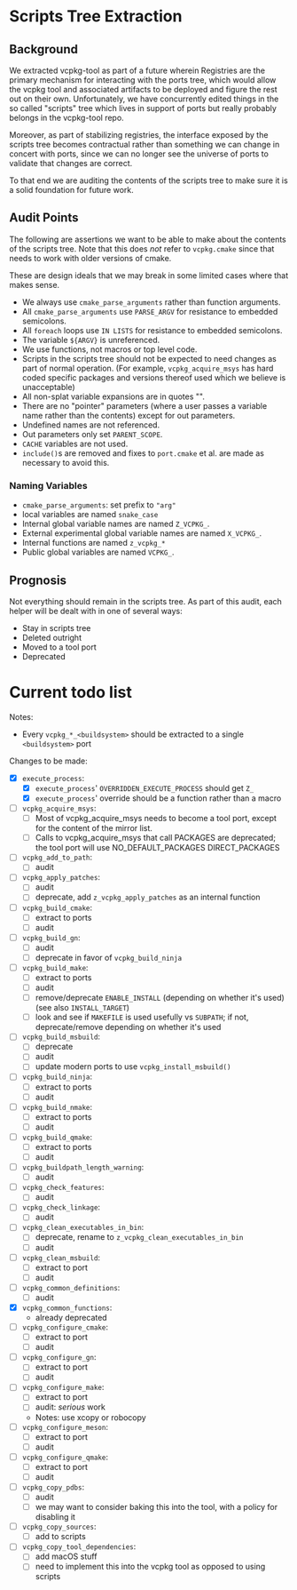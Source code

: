 # Scripts Tree Extraction

## Background

We extracted vcpkg-tool as part of a future wherein Registries are the primary mechanism for interacting with the ports tree, which would allow the vcpkg tool and associated artifacts to be deployed and figure the rest out on their own. Unfortunately, we have concurrently edited things in the so called "scripts" tree which lives in support of ports but really probably belongs in the vcpkg-tool repo.

Moreover, as part of stabilizing registries, the interface exposed by the scripts tree becomes contractual rather than something we can change in concert with ports, since we can no longer see the universe of ports to validate that changes are correct.

To that end we are auditing the contents of the scripts tree to make sure it is a solid foundation for future work.

## Audit Points

The following are assertions we want to be able to make about the contents of the scripts tree. Note that this does *not* refer to `vcpkg.cmake` since that needs to work with older versions of cmake.

These are design ideals that we may break in some limited cases where that makes sense.

* We always use `cmake_parse_arguments` rather than function arguments.
* All `cmake_parse_arguments` use `PARSE_ARGV` for resistance to embedded semicolons.
* All `foreach` loops use `IN LISTS` for resistance to embedded semicolons.
* The variable `${ARGV}` is unreferenced.
* We use functions, not macros or top level code.
* Scripts in the scripts tree should not be expected to need changes as part of normal operation. (For example, `vcpkg_acquire_msys` has hard coded specific packages and versions thereof used which we believe is unacceptable)
* All non-splat variable expansions are in quotes "".
* There are no "pointer" parameters (where a user passes a variable name rather than the contents) except for out parameters.
* Undefined names are not referenced.
* Out parameters only set `PARENT_SCOPE`.
* `CACHE` variables are not used.
* `include()`s are removed and fixes to `port.cmake` et al. are made as necessary to avoid this.

### Naming Variables

* `cmake_parse_arguments`: set prefix to `"arg"`
* local variables are named `snake_case`
* Internal global variable names are named `Z_VCPKG_`.
* External experimental global variable names are named `X_VCPKG_`.
* Internal functions are named `z_vcpkg_*`
* Public global variables are named `VCPKG_`.

## Prognosis

Not everything should remain in the scripts tree. As part of this audit, each helper will be dealt with in one of several ways:

* Stay in scripts tree
* Deleted outright
* Moved to a tool port
* Deprecated

# Current todo list

Notes:
- Every `vcpkg_*_<buildsystem>` should be extracted to a single `<buildsystem>` port

Changes to be made:

- [x] `execute_process`:
  - [x] `execute_process`' `OVERRIDDEN_EXECUTE_PROCESS` should get `Z_`
  - [x] `execute_process`' override should be a function rather than a macro
- [ ] `vcpkg_acquire_msys`:
  - [ ] Most of vcpkg_acquire_msys needs to become a tool port, except for the content of the mirror list.
  - [ ] Calls to vcpkg_acquire_msys that call PACKAGES are deprecated; the tool port will use NO_DEFAULT_PACKAGES DIRECT_PACKAGES
- [ ] `vcpkg_add_to_path`:
  - [ ] audit
- [ ] `vcpkg_apply_patches`:
  - [ ] audit
  - [ ] deprecate, add `z_vcpkg_apply_patches` as an internal function
- [ ] `vcpkg_build_cmake`:
  - [ ] extract to ports
  - [ ] audit
- [ ] `vcpkg_build_gn`:
  - [ ] audit
  - [ ] deprecate in favor of `vcpkg_build_ninja`
- [ ] `vcpkg_build_make`:
  - [ ] extract to ports
  - [ ] audit
  - [ ] remove/deprecate `ENABLE_INSTALL` (depending on whether it's used) (see also `INSTALL_TARGET`)
  - [ ] look and see if `MAKEFILE` is used usefully vs `SUBPATH`; if not, deprecate/remove depending on whether it's used
- [ ] `vcpkg_build_msbuild`:
  - [ ] deprecate
  - [ ] audit
  - [ ] update modern ports to use `vcpkg_install_msbuild()`
- [ ] `vcpkg_build_ninja`:
  - [ ] extract to ports
  - [ ] audit
- [ ] `vcpkg_build_nmake`:
  - [ ] extract to ports
  - [ ] audit
- [ ] `vcpkg_build_qmake`:
  - [ ] extract to ports
  - [ ] audit
- [ ] `vcpkg_buildpath_length_warning`:
  - [ ] audit
- [ ] `vcpkg_check_features`:
  - [ ] audit
- [ ] `vcpkg_check_linkage`:
  - [ ] audit
- [ ] `vcpkg_clean_executables_in_bin`:
  - [ ] deprecate, rename to `z_vcpkg_clean_executables_in_bin`
  - [ ] audit
- [ ] `vcpkg_clean_msbuild`:
  - [ ] extract to port
  - [ ] audit
- [ ] `vcpkg_common_definitions`:
  - [ ] audit
- [x] `vcpkg_common_functions`:
  - already deprecated
- [ ] `vcpkg_configure_cmake`:
  - [ ] extract to port
  - [ ] audit
- [ ] `vcpkg_configure_gn`:
  - [ ] extract to port
  - [ ] audit
- [ ] `vcpkg_configure_make`:
  - [ ] extract to port
  - [ ] audit: _serious_ work
  - Notes: use xcopy or robocopy
- [ ] `vcpkg_configure_meson`:
  - [ ] extract to port
  - [ ] audit
- [ ] `vcpkg_configure_qmake`:
  - [ ] extract to port
  - [ ] audit
- [ ] `vcpkg_copy_pdbs`:
  - [ ] audit
  - [ ] we may want to consider baking this into the tool, with a policy for disabling it
- [ ] `vcpkg_copy_sources`:
  - [ ] add to scripts
- [ ] `vcpkg_copy_tool_dependencies`:
  - [ ] add macOS stuff
  - [ ] need to implement this into the vcpkg tool as opposed to using scripts
